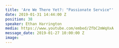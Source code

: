 ```yaml
---
title: 'Are We There Yet?: "Passionate Service"'
date: 2019-01-31 14:44:00 Z
position: 38
speaker: Ethan Harrington
media: https://www.youtube.com/embed/ZfbC2mWqXxA
message_date: 2019-01-27 10:00:00 Z
image: 
---
```


